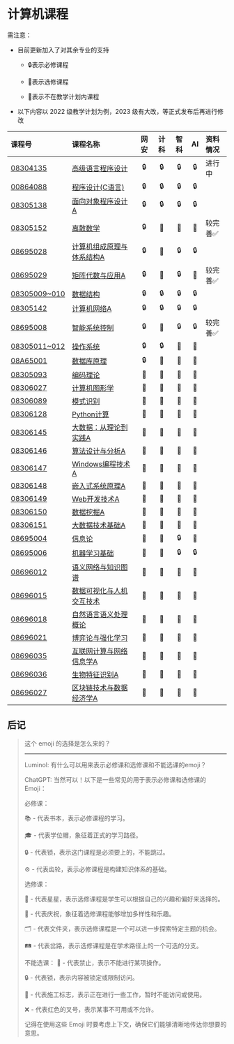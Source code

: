 # 计算机课程

需注意：

- 目前更新加入了对其余专业的支持

    - 🔒表示必修课程

    - 🌟表示选修课程

    - 🚫表示不在教学计划内课程

- 以下内容以 2022 级教学计划为例，2023 级有大改，等正式发布后再进行修改

<style>
.md-typeset table:not([class]) th {
    min-width: 1em;
}
</style>

<div style="text-align: center" markdown="1">

| 课程号                       | 课程名称                                  | 网安  | 计科  | 智科  |  AI   | 资料情况 |
| :--------------------------- | :---------------------------------------- | :---: | :---: | :---: | :---: | :------- |
| [08304135](08304135_ALP/)    | [高级语言程序设计](08304135_ALP/)         |   🔒   |   🔒   |   🔒   |   🔒   | 进行中   |
| [00864088](00864088_C/)      | [程序设计(C语言)](00864088_C/)            |   🔒   |   🔒   |   🔒   |   🔒   |          |
| [08305138](08305138_OOP/)    | [面向对象程序设计A](08305138_OOP/)        |   🔒   |   🔒   |   🔒   |   🔒   |          |
| [08305152](08305152_DM/)     | [离散数学](08305152_DM/)                  |   🔒   |   🚫   |   🚫   |   🚫   | 较完善✅  |
| [08695028](08695028_CS/)     | [计算机组成原理与体系结构A](08695028_CS/) |   🔒   |   🚫   |   🔒   |   🔒   |          |
| [08695029](08695029_MT/)     | [矩阵代数与应用A](08695029_MT/)           |   🔒   |   🚫   |   🔒   |   🚫   | 较完善✅  |
| [08305009~010](08305009_DS/) | [数据结构](08305009_DS/)                  |   🔒   |   🔒   |   🔒   |   🔒   |          |
| [08305142](08305142_CN/)     | [计算机网络A](08305142_CN/)               |   🔒   |   🔒   |   🔒   |   🔒   |          |
| [08695008](08695008_IC/)     | [智能系统控制](08695008_IC/)              |   🔒   |   🚫   |   🔒   |   🔒   | 较完善✅  |
| [08305011~012](08305011_OS/) | [操作系统](08305011_OS/)                  |   🔒   |   🔒   |   🚫   |   🚫   |          |
| [08A65001](08A65001_DB/)     | [数据库原理](08A65001_DB/)                |   🔒   |   🚫   |   🚫   |   🚫   |          |
| [08305093](08305093_CT/)     | [编码理论](08305093_CT/)                  |   🌟   |   🌟   |   🚫   |   🚫   |          |
| [08306027](08306027_CG/)     | [计算机图形学](08306027_CG/)              |   🌟   |   🌟   |   🌟   |   🚫   |          |
| [08306089](08306089_PR/)     | [模式识别](08306089_PR/)                  |   🌟   |   🌟   |   🌟   |   🌟   |          |
| [08306128](08306128_PYC/)    | [Python计算](08306128_PYC/)               |   🌟   |   🌟   |   🚫   |   🚫   |          |
| [08306145](08306145_BD/)     | [大数据：从理论到实践A](08306145_BD/)     |   🌟   |   🌟   |   🌟   |   🌟   |          |
| [08306146](08306146_ADA/)    | [算法设计与分析A](08306146_ADA/)          |   🌟   |   🌟   |   🌟   |   🌟   |          |
| [08306147](08306147_WPT/)    | [Windows编程技术A](08306147_WPT/)         |   🌟   |   🚫   |   🚫   |   🚫   |          |
| [08306148](08306148_ESP/)    | [嵌入式系统原理A](08306148_ESP/)          |   🌟   |   🌟   |   🌟   |   🚫   |          |
| [08306149](08306149_WDT/)    | [Web开发技术A](08306149_WDT/)             |   🌟   |   🚫   |   🚫   |   🚫   |          |
| [08306150](08306150_DM/)     | [数据挖掘A](08306150_DM/)                 |   🌟   |   🌟   |   🌟   |   🚫   |          |
| [08306151](08306151_BDTB/)   | [大数据技术基础A](08306151_BDTB/)         |   🌟   |   🌟   |   🌟   |   🚫   |          |
| [08695004](08695004_IT/)     | [信息论](08695004_IT/)                    |   🌟   |   🚫   |   🔒   |   🚫   |          |
| [08695006](08695006_MLB/)    | [机器学习基础](08695006_MLB/)             |   🌟   |   🚫   |   🔒   |   🔒   |          |
| [08696012](08696012_SNK/)    | [语义网络与知识图谱](08696012_SNK/)       |   🌟   |   🚫   |   🌟   |   🚫   |          |
| [08696015](08696015_DV/)     | [数据可视化与人机交互技术](08696015_DV/)  |   🌟   |   🚫   |   🌟   |   🚫   |          |
| [08696018](08696018_NLP/)    | [自然语言语义处理概论](08696018_NLP/)     |   🌟   |   🌟   |   🌟   |   🌟   |          |
| [08696021](08696021_RL/)     | [博弈论与强化学习](08696021_RL/)          |   🌟   |   🚫   |   🚫   |   🚫   |          |
| [08696035](08696035_ICNI/)   | [互联网计算与网络信息学A](08696035_ICNI/) |   🌟   |   🚫   |   🌟   |   🌟   |          |
| [08696036](08696036_BFR/)    | [生物特征识别A](08696036_BFR/)            |   🌟   |   🚫   |   🌟   |   🚫   |          |
| [08696027](08696027_BCT/)    | [区块链技术与数据经济学A](08696027_BCT/)  |   🌟   |   🌟   |   🌟   |   🌟   |          |

</div>


## 后记

> 这个 emoji 的选择是怎么来的？
>
> ---
> 
> Luminol: 有什么可以用来表示必修课和选修课和不能选课的emoji？
> 
> ChatGPT: 当然可以！以下是一些常见的用于表示必修课和选修课的 Emoji：
> 
> 必修课：
> 
> 📚 - 代表书本，表示必修课程的学习。
> 
> 🎓 - 代表学位帽，象征着正式的学习路径。
> 
> 🔒 - 代表锁，表示这门课程是必须要上的，不能跳过。
> 
> ⚙️ - 代表齿轮，表示必修课程是构建知识体系的基础。
> 
> 选修课：
> 
> 🌟 - 代表星星，表示选修课程是学生可以根据自己的兴趣和偏好来选择的。
> 
> 🎉 - 代表庆祝，象征着选修课程能够增加多样性和乐趣。
> 
> 🗂️ - 代表文件夹，表示选修课程是一个可以进一步探索特定主题的机会。
> 
> 🛤️ - 代表岔路，表示选修课程是在学术路径上的一个可选的分支。
>
> 不能选课：
> 🚫 - 代表禁止，表示不能进行某项操作。
> 
> 🔒 - 代表锁，表示内容被锁定或限制访问。
> 
> 🚧 - 代表施工标志，表示正在进行一些工作，暂时不能访问或使用。
> 
> ❌ - 代表红色的叉号，表示某事不可用或不允许。
> 
> 记得在使用这些 Emoji 时要考虑上下文，确保它们能够清晰地传达你想要的意思。